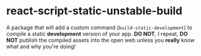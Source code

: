 # react-script-static-unstable-build

A package that will add a custom command (`build-static-development`) to compile a static **development** version of your app. **DO NOT**, I repeat, **DO NOT** publish the compiled assets into the open web unless you **really** know what and why you're doing!
